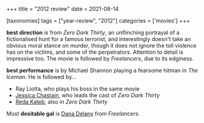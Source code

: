 +++
title = "2012 review"
date = 2021-08-14

[taxonomies]
tags = ["year-review", "2012"]
categories = ['movies']
+++

**best direction** is from *Zero Dark Thirty*,
an unflinching portrayal of a fictionalised hunt for a famous terrorist,
and interestingly doesn't take an obvious moral stance on murder,
though it does not ignore the toll violence has on the victims,
and some of the perpetrators.
Attention to detail is impressive too.
The movie is followed by *Freelancers*, due to its edginess.

**best performance** is by Michael Shannon playing a fearsome hitman
in *The Iceman*.
He is followed by...
- Ray Liotta, who plays his boss in the same movie
- [Jessica Chastain], who leads the cast of *Zero Dark Thirty*
- [Reda Kateb], also in *Zero Dark Thirty*

Most **desitable gal** is [Dana Delany] from *Freelancers*.


[Dana Delany]: https://en.wikipedia.org/wiki/Dana_Delany
[Jessica Chastain]: https://en.wikipedia.org/wiki/Jessica_Chastain
[Reda Kateb]: https://en.wikipedia.org/wiki/Reda_Kateb
